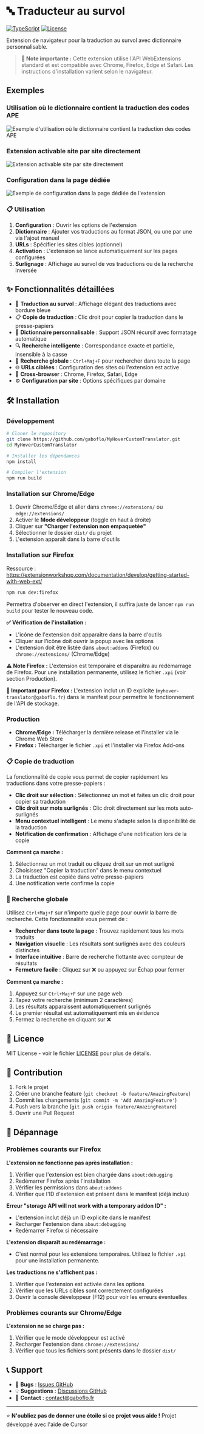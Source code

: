 # 🔤 Traducteur au survol

[![TypeScript](https://img.shields.io/badge/TypeScript-5.3-blue.svg)](https://www.typescriptlang.org/)
[![License](https://img.shields.io/badge/License-MIT-green.svg)](LICENSE)

Extension de navigateur pour la traduction au survol avec dictionnaire personnalisable.

> **📝 Note importante :** Cette extension utilise l'API WebExtensions standard et est compatible avec Chrome, Firefox, Edge et Safari. Les instructions d'installation varient selon le navigateur.

## Exemples

### Utilisation où le dictionnaire contient la traduction des codes APE

![Exemple d'utilisation où le dictionnaire contient la traduction des codes APE](assets/hover-example.gif)

### Extension activable site par site directement

<img src="assets/popup-example.png" alt="Extension activable site par site directement" style="max-height: 400px; width: auto;" />

### Configuration dans la page dédiée

![Exemple de configuration dans la page dédiée de l'extension](assets/hover-config-example.gif)

### 📋 Utilisation

1. **Configuration** : Ouvrir les options de l'extension
2. **Dictionnaire** : Ajouter vos traductions au format JSON, ou une par une via l'ajout manuel
3. **URLs** : Spécifier les sites cibles (optionnel)
4. **Activation** : L'extension se lance automatiquement sur les pages configurées
5. **Surlignage** : Affichage au survol de vos traductions ou de la recherche inversée

## ✨ Fonctionnalités détaillées

- 🎯 **Traduction au survol** : Affichage élégant des traductions avec bordure bleue
- 📋 **Copie de traduction** : Clic droit pour copier la traduction dans le presse-papiers
- 📝 **Dictionnaire personnalisable** : Support JSON récursif avec formatage automatique
- 🔍 **Recherche intelligente** : Correspondance exacte et partielle, insensible à la casse
- 🔎 **Recherche globale** : `Ctrl+Maj+F` pour rechercher dans toute la page
- 🌐 **URLs ciblées** : Configuration des sites où l'extension est active
- 🚀 **Cross-browser** : Chrome, Firefox, Safari, Edge
- ⚙️ **Configuration par site** : Options spécifiques par domaine

## 🛠️ Installation

### Développement

```bash
# Cloner le repository
git clone https://github.com/gaboflo/MyHoverCustomTranslator.git
cd MyHoverCustomTranslator

# Installer les dépendances
npm install

# Compiler l'extension
npm run build

```

### Installation sur Chrome/Edge

1. Ouvrir Chrome/Edge et aller dans `chrome://extensions/` ou `edge://extensions/`
2. Activer le **Mode développeur** (toggle en haut à droite)
3. Cliquer sur **"Charger l'extension non empaquetée"**
4. Sélectionner le dossier `dist/` du projet
5. L'extension apparaît dans la barre d'outils

### Installation sur Firefox

Ressource : <https://extensionworkshop.com/documentation/develop/getting-started-with-web-ext/>

```bash
npm run dev:firefox
```

Permettra d'observer en direct l'extension, il suffira juste de lancer `npm run build` pour tester le nouveau code.

**✅ Vérification de l'installation :**

- L'icône de l'extension doit apparaître dans la barre d'outils
- Cliquer sur l'icône doit ouvrir la popup avec les options
- L'extension doit être listée dans `about:addons` (Firefox) ou `chrome://extensions/` (Chrome/Edge)

**⚠️ Note Firefox :** L'extension est temporaire et disparaîtra au redémarrage de Firefox. Pour une installation permanente, utilisez le fichier `.xpi` (voir section Production).

**🔧 Important pour Firefox :** L'extension inclut un ID explicite (`myhover-translator@gaboflo.fr`) dans le manifest pour permettre le fonctionnement de l'API de stockage.

### Production

- **Chrome/Edge :** Télécharger la dernière release et l'installer via le Chrome Web Store
- **Firefox :** Télécharger le fichier `.xpi` et l'installer via Firefox Add-ons

### 📋 Copie de traduction

La fonctionnalité de copie vous permet de copier rapidement les traductions dans votre presse-papiers :

- **Clic droit sur sélection** : Sélectionnez un mot et faites un clic droit pour copier sa traduction
- **Clic droit sur mots surlignés** : Clic droit directement sur les mots auto-surlignés
- **Menu contextuel intelligent** : Le menu s'adapte selon la disponibilité de la traduction
- **Notification de confirmation** : Affichage d'une notification lors de la copie

**Comment ça marche :**

1. Sélectionnez un mot traduit ou cliquez droit sur un mot surligné
2. Choisissez "Copier la traduction" dans le menu contextuel
3. La traduction est copiée dans votre presse-papiers
4. Une notification verte confirme la copie

### 🔎 Recherche globale

Utilisez `Ctrl+Maj+F` sur n'importe quelle page pour ouvrir la barre de recherche. Cette fonctionnalité vous permet de :

- **Rechercher dans toute la page** : Trouvez rapidement tous les mots traduits
- **Navigation visuelle** : Les résultats sont surlignés avec des couleurs distinctes
- **Interface intuitive** : Barre de recherche flottante avec compteur de résultats
- **Fermeture facile** : Cliquez sur ❌ ou appuyez sur Échap pour fermer

**Comment ça marche :**

1. Appuyez sur `Ctrl+Maj+F` sur une page web
2. Tapez votre recherche (minimum 2 caractères)
3. Les résultats apparaissent automatiquement surlignés
4. Le premier résultat est automatiquement mis en évidence
5. Fermez la recherche en cliquant sur ❌

## 📄 Licence

MIT License - voir le fichier [LICENSE](LICENSE) pour plus de détails.

## 🤝 Contribution

1. Fork le projet
2. Créer une branche feature (`git checkout -b feature/AmazingFeature`)
3. Commit les changements (`git commit -m 'Add AmazingFeature'`)
4. Push vers la branche (`git push origin feature/AmazingFeature`)
5. Ouvrir une Pull Request

## 🔧 Dépannage

### Problèmes courants sur Firefox

**L'extension ne fonctionne pas après installation :**

1. Vérifier que l'extension est bien chargée dans `about:debugging`
2. Redémarrer Firefox après l'installation
3. Vérifier les permissions dans `about:addons`
4. Vérifier que l'ID d'extension est présent dans le manifest (déjà inclus)

**Erreur "storage API will not work with a temporary addon ID" :**

- L'extension inclut déjà un ID explicite dans le manifest
- Recharger l'extension dans `about:debugging`
- Redémarrer Firefox si nécessaire

**L'extension disparaît au redémarrage :**

- C'est normal pour les extensions temporaires. Utilisez le fichier `.xpi` pour une installation permanente.

**Les traductions ne s'affichent pas :**

1. Vérifier que l'extension est activée dans les options
2. Vérifier que les URLs cibles sont correctement configurées
3. Ouvrir la console développeur (F12) pour voir les erreurs éventuelles

### Problèmes courants sur Chrome/Edge

**L'extension ne se charge pas :**

1. Vérifier que le mode développeur est activé
2. Recharger l'extension dans `chrome://extensions/`
3. Vérifier que tous les fichiers sont présents dans le dossier `dist/`

## 📞 Support

- 🐛 **Bugs** : [Issues GitHub](https://github.com/gaboflo/MyHoverCustomTranslator/issues)
- 💡 **Suggestions** : [Discussions GitHub](https://github.com/gaboflo/MyHoverCustomTranslator/discussions)
- 📧 **Contact** : [contact@gaboflo.fr](mailto:contact@gaboflo.fr)

---

⭐ **N'oubliez pas de donner une étoile si ce projet vous aide !**
Projet développé avec l'aide de Cursor
